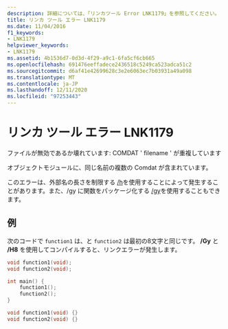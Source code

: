 ```yaml
---
description: 詳細については、「リンカツール Error LNK1179」を参照してください。
title: リンカ ツール エラー LNK1179
ms.date: 11/04/2016
f1_keywords:
- LNK1179
helpviewer_keywords:
- LNK1179
ms.assetid: 4b1536d7-0d3d-4f29-a9c1-6fa5cf6cb665
ms.openlocfilehash: 691476eeffadece2436518c5249ca523adca51c2
ms.sourcegitcommit: d6af41e42699628c3e2e6063ec7b03931a49a098
ms.translationtype: MT
ms.contentlocale: ja-JP
ms.lasthandoff: 12/11/2020
ms.locfileid: "97253443"
---
```

# <a name="linker-tools-error-lnk1179"></a>リンカ ツール エラー LNK1179

ファイルが無効であるか壊れています: COMDAT ' filename ' が重複しています

オブジェクトモジュールに、同じ名前の複数の Comdat が含まれています。

このエラーは、外部名の長さを制限する [/h](../../build/reference/h-restrict-length-of-external-names.md)を使用することによって発生することがあります。また、/gy に関数をパッケージ化する [/gy](../../build/reference/gy-enable-function-level-linking.md)を使用することもできます。

## <a name="example"></a>例

次のコードで `function1` は、と `function2` は最初の8文字と同じです。 **/Gy** と **/H8** を使用してコンパイルすると、リンクエラーが発生します。

```cpp
void function1(void);
void function2(void);

int main() {
    function1();
    function2();
}

void function1(void) {}
void function2(void) {}
```
